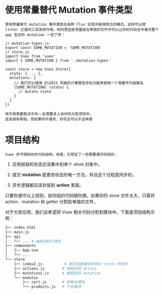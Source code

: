 # 使用常量替代 Mutation 事件类型
    使用常量替代 mutation 事件类型在各种 Flux 实现中是很常见的模式。这样可以使 linter 之类的工具发挥作用，同时把这些常量放在单独的文件中可以让你的代码合作者对整个 app 包含的 mutation 一目了然：
    
    // mutation-types.js
    export const SOME_MUTATION = 'SOME_MUTATION'
    // store.js
    import Vuex from 'vuex'
    import { SOME_MUTATION } from './mutation-types'
    
    const store = new Vuex.Store({
      state: { ... },
      mutations: {
        // 我们可以使用 ES2015 风格的计算属性命名功能来使用一个常量作为函数名
        [SOME_MUTATION] (state) {
          // mutate state
        }
      }
    })
   
    用不用常量取决于你——在需要多人协作的大型项目中，
    这会很有帮助。但如果你不喜欢，你完全可以不这样做
    
# 项目结构

    Vuex 并不限制你的代码结构。但是，它规定了一些需要遵守的规则：

1. 应用层级的状态应该集中到单个 store 对象中。

2. 提交 **mutation** 是更改状态的唯一方法，并且这个过程是同步的。

3. 异步逻辑都应该封装到 **action** 里面。

只要你遵守以上规则，如何组织代码随你便。如果你的 store 文件太大，只需将 action、mutation 和 getter 分割到单独的文件。

对于大型应用，我们会希望把 Vuex 相关代码分割到模块中。下面是项目结构示例：


``` bash
├── index.html
├── main.js
├── api
│   └── ... # 抽取出API请求
├── components
│   ├── App.vue
│   └── ...
└── store
    ├── index2.js          # 我们组装模块并导出 store 的地方
    ├── actions.js        # 根级别的 action
    ├── mutations.js      # 根级别的 mutation
    └── modules
        ├── cart.js       # 购物车模块
        └── products.js   # 产品模块
```


    